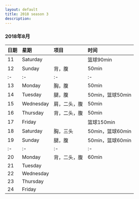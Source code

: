 ```yaml
---
layout: default
title: 2018 season 3
description: 
---
```


### 2018年8月

|日期|星期|项目|时间
|:-|:-|:-|:-
|11|Saturday||篮球90min
|12|Sunday|背，腹|50min
|:-|:-|:-|:-
|13|Monday|胸，腹|50min
|14|Tuesday|腿，腹|50min，篮球50min
|15|Wednesday|肩，二头，腹|50min
|16|Thursday|背，二头，腹|50min
|17|Friday||篮球150min
|18|Saturday|胸，三头|50min，篮球60min
|19|Sunday|腿，腹|50min，篮球60min
|:-|:-|:-|:-
|20|Monday|背，二头，腹|60min
|21|Tuesday||
|22|Wednesday||
|23|Thursday|
|24|Friday|